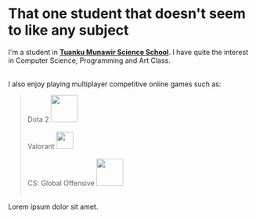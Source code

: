 # That one student that doesn't seem to like any subject

I'm a student in **[Tuanku Munawir Science School](https://www.saser.edu.my/utama/)**. I have quite the interest in Computer Science, Programming and Art Class.

<br>I also enjoy playing multiplayer competitive online games such as:

> Dota 2 <img src="https://logos-world.net/wp-content/uploads/2020/12/Dota-2-Logo.png" width = 55></a><br><br>
Valorant <img src="https://logodownload.org/wp-content/uploads/2020/06/valorant-logo-1.png" width = 35></a><br><br>
CS: Global Offensive <img src="https://www.freepnglogos.com/uploads/counter-strike-png-logo/counter-strike-symbol-png-logo-11.png" width = 55></a><br><br>


Lorem ipsum dolor sit amet.
